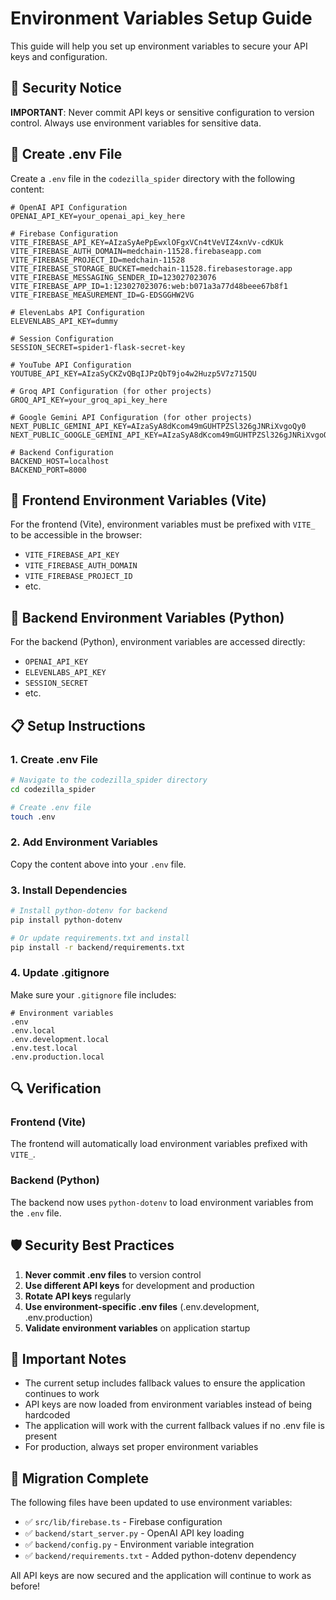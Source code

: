 # Environment Variables Setup Guide

This guide will help you set up environment variables to secure your API keys and configuration.

## 🔐 Security Notice

**IMPORTANT**: Never commit API keys or sensitive configuration to version control. Always use environment variables for sensitive data.

## 📁 Create .env File

Create a `.env` file in the `codezilla_spider` directory with the following content:

```env
# OpenAI API Configuration
OPENAI_API_KEY=your_openai_api_key_here

# Firebase Configuration
VITE_FIREBASE_API_KEY=AIzaSyAePpEwxlOFgxVCn4tVeVIZ4xnVv-cdKUk
VITE_FIREBASE_AUTH_DOMAIN=medchain-11528.firebaseapp.com
VITE_FIREBASE_PROJECT_ID=medchain-11528
VITE_FIREBASE_STORAGE_BUCKET=medchain-11528.firebasestorage.app
VITE_FIREBASE_MESSAGING_SENDER_ID=123027023076
VITE_FIREBASE_APP_ID=1:123027023076:web:b071a3a77d48beee67b8f1
VITE_FIREBASE_MEASUREMENT_ID=G-EDSGGHW2VG

# ElevenLabs API Configuration
ELEVENLABS_API_KEY=dummy

# Session Configuration
SESSION_SECRET=spider1-flask-secret-key

# YouTube API Configuration
YOUTUBE_API_KEY=AIzaSyCKZvQBqIJPzQbT9jo4w2Huzp5V7z715QU

# Groq API Configuration (for other projects)
GROQ_API_KEY=your_groq_api_key_here

# Google Gemini API Configuration (for other projects)
NEXT_PUBLIC_GEMINI_API_KEY=AIzaSyA8dKcom49mGUHTPZSl326gJNRiXvgoQy0
NEXT_PUBLIC_GOOGLE_GEMINI_API_KEY=AIzaSyA8dKcom49mGUHTPZSl326gJNRiXvgoQy0

# Backend Configuration
BACKEND_HOST=localhost
BACKEND_PORT=8000
```

## 🔧 Frontend Environment Variables (Vite)

For the frontend (Vite), environment variables must be prefixed with `VITE_` to be accessible in the browser:

- `VITE_FIREBASE_API_KEY`
- `VITE_FIREBASE_AUTH_DOMAIN`
- `VITE_FIREBASE_PROJECT_ID`
- etc.

## 🐍 Backend Environment Variables (Python)

For the backend (Python), environment variables are accessed directly:

- `OPENAI_API_KEY`
- `ELEVENLABS_API_KEY`
- `SESSION_SECRET`
- etc.

## 📋 Setup Instructions

### 1. Create .env File
```bash
# Navigate to the codezilla_spider directory
cd codezilla_spider

# Create .env file
touch .env
```

### 2. Add Environment Variables
Copy the content above into your `.env` file.

### 3. Install Dependencies
```bash
# Install python-dotenv for backend
pip install python-dotenv

# Or update requirements.txt and install
pip install -r backend/requirements.txt
```

### 4. Update .gitignore
Make sure your `.gitignore` file includes:
```gitignore
# Environment variables
.env
.env.local
.env.development.local
.env.test.local
.env.production.local
```

## 🔍 Verification

### Frontend (Vite)
The frontend will automatically load environment variables prefixed with `VITE_`.

### Backend (Python)
The backend now uses `python-dotenv` to load environment variables from the `.env` file.

## 🛡️ Security Best Practices

1. **Never commit .env files** to version control
2. **Use different API keys** for development and production
3. **Rotate API keys** regularly
4. **Use environment-specific .env files** (.env.development, .env.production)
5. **Validate environment variables** on application startup

## 🚨 Important Notes

- The current setup includes fallback values to ensure the application continues to work
- API keys are now loaded from environment variables instead of being hardcoded
- The application will work with the current fallback values if no .env file is present
- For production, always set proper environment variables

## 🔄 Migration Complete

The following files have been updated to use environment variables:

- ✅ `src/lib/firebase.ts` - Firebase configuration
- ✅ `backend/start_server.py` - OpenAI API key loading
- ✅ `backend/config.py` - Environment variable integration
- ✅ `backend/requirements.txt` - Added python-dotenv dependency

All API keys are now secured and the application will continue to work as before!
